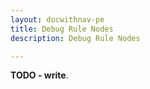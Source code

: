 ```yaml
---
layout: docwithnav-pe
title: Debug Rule Nodes
description: Debug Rule Nodes

---
```


**TODO - write**.